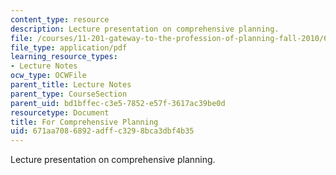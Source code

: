 ```yaml
---
content_type: resource
description: Lecture presentation on comprehensive planning.
file: /courses/11-201-gateway-to-the-profession-of-planning-fall-2010/671aa7086892adffc3298bca3dbf4b35_MIT11_201F10_ses16_slides.pdf
file_type: application/pdf
learning_resource_types:
- Lecture Notes
ocw_type: OCWFile
parent_title: Lecture Notes
parent_type: CourseSection
parent_uid: bd1bffec-c3e5-7852-e57f-3617ac39be0d
resourcetype: Document
title: For Comprehensive Planning
uid: 671aa708-6892-adff-c329-8bca3dbf4b35
---
```

Lecture presentation on comprehensive planning.

